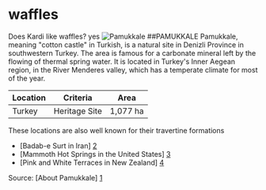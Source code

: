 # waffles

Does Kardi like waffles?
yes
![Pamukkale](https://wallpapercave.com/wp/wp7408173.jpg)
##PAMUKKALE
Pamukkale, meaning "cotton castle" in Turkish, is a natural site in Denizli Province in southwestern Turkey. The area is famous for a carbonate mineral left by the flowing of thermal spring water. It is located in Turkey's Inner Aegean region, in the River Menderes valley, which has a temperate climate for most of the year.

| Location | Criteria | Area |
|----------| :-------:| :----:|
|  Turkey  | Heritage Site| 	1,077 ha



These locations are also well known for their travertine formations
* [Badab-e Surt in Iran] [2]
* [Mammoth Hot Springs in the United States] [3]
* [Pink and White Terraces in New Zealand] [4]



Source: 
[About Pamukkale] [1]

[1]:https://en.wikipedia.org/wiki/Pamukkale
[2]:https://en.wikipedia.org/wiki/Badab-e_Surt
[3]:https://en.wikipedia.org/wiki/Mammoth_Hot_Springs
[4]:https://en.wikipedia.org/wiki/Pink_and_White_Terraces


